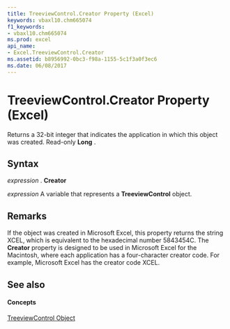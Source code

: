 ```yaml
---
title: TreeviewControl.Creator Property (Excel)
keywords: vbaxl10.chm665074
f1_keywords:
- vbaxl10.chm665074
ms.prod: excel
api_name:
- Excel.TreeviewControl.Creator
ms.assetid: b8956992-0bc3-f98a-1155-5c1f3a0f3ec6
ms.date: 06/08/2017
---
```



# TreeviewControl.Creator Property (Excel)

Returns a 32-bit integer that indicates the application in which this object was created. Read-only  **Long** .


## Syntax

 _expression_ . **Creator**

 _expression_ A variable that represents a **TreeviewControl** object.


## Remarks

If the object was created in Microsoft Excel, this property returns the string XCEL, which is equivalent to the hexadecimal number 5843454C. The  **Creator** property is designed to be used in Microsoft Excel for the Macintosh, where each application has a four-character creator code. For example, Microsoft Excel has the creator code XCEL.


## See also


#### Concepts


[TreeviewControl Object](Excel.TreeviewControl.md)

